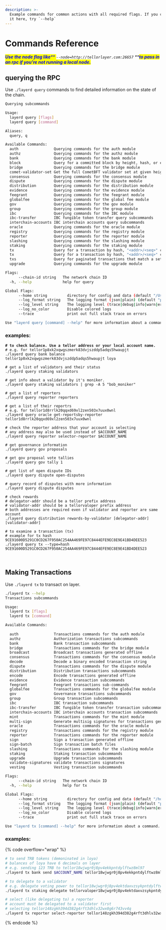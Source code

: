 ```yaml
---
description: >-
  Example commands for common actions with all required flags. If you can't find
  it here, try `--help`
---
```


# Commands Reference

_<mark style="color:blue;">**Use the node flag like**</mark><mark style="color:blue;">** **</mark><mark style="color:blue;">**`--node=http://tellorlayer.com:26657`**</mark><mark style="color:blue;">** **</mark><mark style="color:blue;">**to pass in an rpc if you're not running a local node.**</mark>_

## querying the RPC&#x20;

Use `./layerd query` commands to find detailed information on the state of the chain.

```bash
Querying subcommands

Usage:
  layerd query [flags]
  layerd query [command]

Aliases:
  query, q

Available Commands:
  auth                Querying commands for the auth module
  authz               Querying commands for the authz module
  bank                Querying commands for the bank module
  block               Query for a committed block by height, hash, or event(s)
  bridge              Querying commands for the bridge module
  comet-validator-set Get the full CometBFT validator set at given height
  consensus           Querying commands for the consensus module
  dispute             Querying commands for the dispute module
  distribution        Querying commands for the distribution module
  evidence            Querying commands for the evidence module
  feegrant            Querying commands for the feegrant module
  globalfee           Querying commands for the global fee module
  gov                 Querying commands for the gov module
  group               Querying commands for the group module
  ibc                 Querying commands for the IBC module
  ibc-transfer        IBC fungible token transfer query subcommands
  interchain-accounts IBC interchain accounts query subcommands
  oracle              Querying commands for the oracle module
  registry            Querying commands for the registry module
  reporter            Querying commands for the reporter module
  slashing            Querying commands for the slashing module
  staking             Querying commands for the staking module
  tx                  Query for a transaction by hash, "<addr>/<seq>" combination or comma-separated signatures in a committed block
  tx                  Query for a transaction by hash, "<addr>/<seq>" combination or comma-separated signatures in a committed block
  txs                 Query for paginated transactions that match a set of events
  upgrade             Querying commands for the upgrade module

Flags:
      --chain-id string   The network chain ID
  -h, --help              help for query

Global Flags:
      --home string         directory for config and data (default "/Users/sloetter/.layer")
      --log_format string   The logging format (json|plain) (default "plain")
      --log_level string    The logging level (trace|debug|info|warn|error|fatal|panic|disabled or '*:<level>,<key>:<level>') (default "info")
      --log_no_color        Disable colored logs
      --trace               print out full stack trace on errors

Use "layerd query [command] --help" for more information about a command.
```

### examples:

<pre class="language-bash"><code class="lang-bash"><strong># to check balance. Use a tellor address or your local account name.
</strong># e.g. for tellor1p8xk2xqwgszmerk83dvjszddp5adqs5hwaupjt
./layerd query bank balance tellor1p8xk2xqwgszmerk83dvjszddp5adqs5hwaupjt loya

# get a list of validators and their status
./layerd query staking validators

# get info about a validator by it's moniker. 
./layerd query staking validators | grep -A 5 "bob_moniker"

# get a list of reporters
./layerd query reporter reporters

# get a list of their reportrs
# e.g. for tellor1d8rrlk20qqxd69xl2zen503x7uux0wnl
./layerd query oracle get-reportsby-reporter tellor1d8rrlk20qqxd69xl2zen503x7uux0wnl

# check the reporter address that your account is selecting
# any address may also be used instead of $ACCOUNT_NAME
./layerd query reporter selector-reporter $ACCOUNT_NAME

# get governance information
./layerd query gov proposals

# get gov proposal vote tallies
./layerd query gov tally 1

# get list of open dispute IDs
./layerd query dispute open-disputes

# query record of disputes with more information
./layerd query dispute disputes

# check rewards
# delegator-addr should be a tellor prefix address
# validator-addr should be a tellorvaloper prefix address
# both addresses are required even if validator and reporter are same account
./layerd query distribution rewards-by-validator [delegator-addr] [validator-addr]

# to examine a transaction (tx)
# example for tx hash 9CE91600D5291C0CD267F950AC254AA469FE97C8444EFE9EC8E9E41BD4DEE523
./layerd query tx --type=hash 9CE91600D5291C0CD267F950AC254AA469FE97C8444EFE9EC8E9E41BD4DEE523


</code></pre>

## Making Transactions

Use `./layerd tx` to transact on layer.

```bash
./layerd tx --help
Transactions subcommands

Usage:
  layerd tx [flags]
  layerd tx [command]

Available Commands:
                      
  auth                Transactions commands for the auth module
  authz               Authorization transactions subcommands
  bank                Bank transaction subcommands
  bridge              Transactions commands for the bridge module
  broadcast           Broadcast transactions generated offline
  consensus           Transactions commands for the consensus module
  decode              Decode a binary encoded transaction string
  dispute             Transactions commands for the dispute module
  distribution        Distribution transactions subcommands
  encode              Encode transactions generated offline
  evidence            Evidence transaction subcommands
  feegrant            Feegrant transactions sub-commands
  globalfee           Transactions commands for the globalfee module
  gov                 Governance transactions subcommands
  group               Group transaction subcommands
  ibc                 IBC transaction subcommands
  ibc-transfer        IBC fungible token transfer transaction subcommands
  interchain-accounts IBC interchain accounts transaction subcommands
  mint                Transactions commands for the mint module
  multi-sign          Generate multisig signatures for transactions generated offline
  oracle              Transactions commands for the oracle module
  registry            Transactions commands for the registry module
  reporter            Transactions commands for the reporter module
  sign                Sign a transaction generated offline
  sign-batch          Sign transaction batch files
  slashing            Transactions commands for the slashing module
  staking             Staking transaction subcommands
  upgrade             Upgrade transaction subcommands
  validate-signatures validate transactions signatures
  vesting             Vesting transaction subcommands

Flags:
      --chain-id string   The network chain ID
  -h, --help              help for tx

Global Flags:
      --home string         directory for config and data (default "/home/spuddy/.layer")
      --log_format string   The logging format (json|plain) (default "plain")
      --log_level string    The logging level (trace|debug|info|warn|error|fatal|panic|disabled or '*:<level>,<key>:<level>') (default "info")
      --log_no_color        Disable colored logs
      --trace               print out full stack trace on errors

Use "layerd tx [command] --help" for more information about a command.
```

### examples:

{% code overflow="wrap" %}
```bash
# to send TRB tokens (demoninated in loya)
# balances of loya have 6 decimals on layer
# e.g. sending 123 TRB to tellor18wjwgr0j8pv4ekkpntdylftwz8ml97
./layerd tx bank send $ACCOUNT_NAME tellor18wjwgr0j8pv4ekkpntdylftwz8ml97 123000000loya --fees 5loya

# to delegate to a validator
# e.g. delegate voting power to tellor18wjwgr0j8pv4ektdaxvzsykpntdylftwz8ml97
./layerd tx staking delegate tellorvaloper18wjwgr0j8pv4ektdaxvzsykpntdylftwz8ml97 123000000loya --from $ACCOUNT_NAME --fees 5loya --chain-id layertest-2

# select (like delegating to) a reporter
# account must be delegated to a validator first
# selecting tellor148zgkh394d382g4rft3dhlv32wx0g6r743vv4q
./layerd tx reporter select-reporter tellor148zgkh394d382g4rft3dhlv32wx0g6r743vv4q --from $ACCOUNT_NAME --chain-id layertest-2 --fees 5loya --node=http://layer-node.com:26758
```
{% endcode %}



